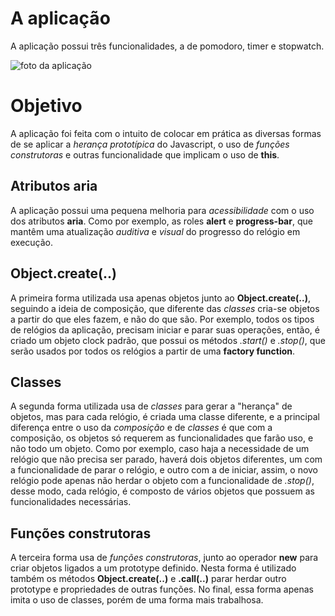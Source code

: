 # A aplicação

A aplicação possui três funcionalidades, a de pomodoro, timer e stopwatch.

![foto da aplicação](https://i.pinimg.com/originals/58/4d/0e/584d0e5f50c810ceab4dc7d4ce1be2e4.jpg)

# Objetivo

A aplicação foi feita com o intuito de colocar em prática as diversas formas de se aplicar a *herança prototípica* do Javascript, o uso de *funções construtoras* e outras funcionalidade que implicam o uso de **this**.

## Atributos aria

A aplicação possui uma pequena melhoria para *acessibilidade* com o uso dos atributos **aria**. Como por exemplo, as roles **alert** e **progress-bar**, que mantêm uma atualização *auditiva* e *visual* do progresso do relógio em execução.

## Object.create(..)

A primeira forma utilizada usa apenas objetos junto ao **Object.create(..)**, seguindo a ideia de composição, que diferente das *classes* cria-se objetos a partir do que eles fazem, e não do que são. Por exemplo, todos os tipos de relógios da aplicação, precisam iniciar e parar suas operações, então, é criado um objeto clock padrão, que possui os métodos *.start()* e *.stop()*, que serão usados por todos os relógios a partir de uma **factory function**.

## Classes

A segunda forma utilizada usa de *classes* para gerar a "herança" de objetos, mas para cada relógio, é criada uma classe diferente, e a principal diferença entre o uso da *composição* e de *classes* é que com a composição, os objetos só requerem as funcionalidades que farão uso, e não todo um objeto. Como por exemplo, caso haja a necessidade de um relógio que não precisa ser parado, haverá dois objetos diferentes, um com a funcionalidade de parar o relógio, e outro com a de iniciar, assim, o novo relógio pode apenas não herdar o objeto com a funcionalidade de *.stop()*, desse modo, cada relógio, é composto de vários objetos que possuem as funcionalidades necessárias.

## Funções construtoras

A terceira forma usa de *funções construtoras*, junto ao operador **new** para criar objetos ligados a um prototype definido. Nesta forma é utilizado também os métodos **Object.create(..)** e **.call(..)** parar herdar outro prototype e propriedades de outras funções. No final, essa forma apenas imita o uso de classes, porém de uma forma mais trabalhosa.
